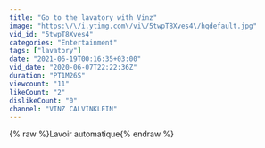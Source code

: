 ```yaml
---
title: "Go to the lavatory with Vinz"
image: "https:\/\/i.ytimg.com\/vi\/5twpT8Xves4\/hqdefault.jpg"
vid_id: "5twpT8Xves4"
categories: "Entertainment"
tags: ["lavatory"]
date: "2021-06-19T00:16:35+03:00"
vid_date: "2020-06-07T22:22:36Z"
duration: "PT1M26S"
viewcount: "11"
likeCount: "2"
dislikeCount: "0"
channel: "VINZ CALVINKLEIN"
---
```

{% raw %}Lavoir automatique{% endraw %}
